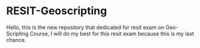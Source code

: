 # RESIT-Geoscripting

Hello, this is the new repository that dedicated for resit exam on Geo-Scripting Course, I will do my best for this resit exam because this is my last chance. 
